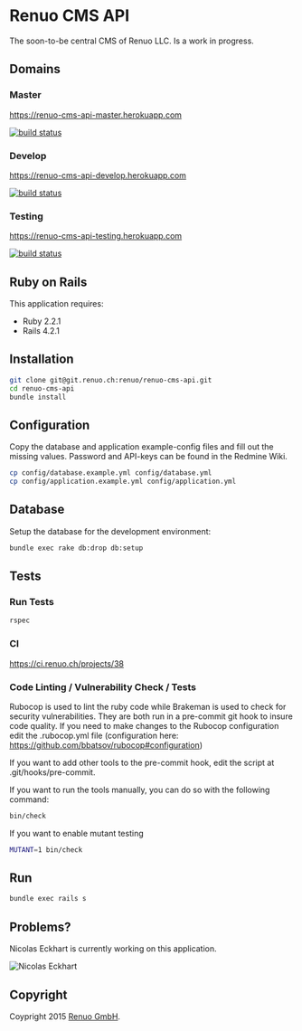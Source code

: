 # Renuo CMS API

The soon-to-be central CMS of Renuo LLC. Is a work in progress.

## Domains

### Master

https://renuo-cms-api-master.herokuapp.com

[![build status](https://ci.renuo.ch/projects/38/status.png?ref=master)](https://ci.renuo.ch/projects/38?ref=master)

### Develop

https://renuo-cms-api-develop.herokuapp.com

[![build status](https://ci.renuo.ch/projects/38/status.png?ref=develop)](https://ci.renuo.ch/projects/38?ref=develop)

### Testing

https://renuo-cms-api-testing.herokuapp.com

[![build status](https://ci.renuo.ch/projects/38/status.png?ref=testing)](https://ci.renuo.ch/projects/38?ref=testing)

## Ruby on Rails

This application requires:

- Ruby 2.2.1
- Rails 4.2.1

## Installation

```sh
git clone git@git.renuo.ch:renuo/renuo-cms-api.git
cd renuo-cms-api
bundle install
```

## Configuration

Copy the database and application example-config files and fill out the missing values.
Password and API-keys can be found in the Redmine Wiki.

```sh
cp config/database.example.yml config/database.yml
cp config/application.example.yml config/application.yml
```

## Database

Setup the database for the development environment:

```sh
bundle exec rake db:drop db:setup
```

## Tests

### Run Tests

```sh
rspec
```

### CI

https://ci.renuo.ch/projects/38

### Code Linting / Vulnerability Check / Tests

Rubocop is used to lint the ruby code while Brakeman is used to check for security vulnerabilities.
They are both run in a pre-commit git hook to insure code quality. If you need to make changes to
the Rubocop configuration edit the .rubocop.yml file (configuration here: https://github.com/bbatsov/rubocop#configuration)

If you want to add other tools to the pre-commit hook, edit the script at .git/hooks/pre-commit.

If you want to run the tools manually, you can do so with the following command:

```sh
bin/check
```

If you want to enable mutant testing

```sh
MUTANT=1 bin/check
```

## Run

```sh
bundle exec rails s
```

## Problems?

Nicolas Eckhart is currently working on this application.

![Nicolas Eckhart](http://www.gravatar.com/avatar/742cec893c283daf4a3c287ef2681599)

## Copyright

Coypright 2015 [Renuo GmbH](https://www.renuo.ch/).
